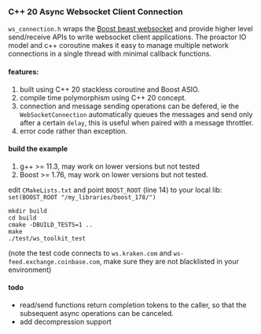 

### C++ 20 Async Websocket Client Connection

`ws_connection.h` wraps the [Boost beast websocket](https://www.boost.org/doc/libs/1_83_0/libs/beast/doc/html/beast/using_websocket.html) and provide higher level send/receive APIs to write websocket client applications.
The proactor IO model and c++ coroutine makes it easy to manage multiple network connections in a single thread with minimal callback functions.


#### features:
1. built using C++ 20 stackless coroutine and Boost ASIO.
2. compile time polymorphism using C++ 20 concept.
3. connection and message sending operations can be defered, ie the `WebSocketConnection` automatically queues the messages and send only after a certain `delay`, this is useful when paired with a message throttler.
4. error code rather than exception.

#### build the example
1. g++ >= 11.3, may work on lower versions but not tested
2. Boost >= 1.76, may work on lower versions but not tested.

edit `CMakeLists.txt` and point `BOOST_ROOT` (line 14) to your local lib: `set(BOOST_ROOT "/my_libraries/boost_178/")`

```
mkdir build
cd build
cmake -DBUILD_TESTS=1 ..
make
./test/ws_toolkit_test
```
(note the test code connects to `ws.kraken.com` and `ws-feed.exchange.coinbase.com`, make sure they are not blacklisted in your environment)

#### todo
* read/send functions return completion tokens to the caller, so that the subsequent async operations can be canceled.
* add decompression support
